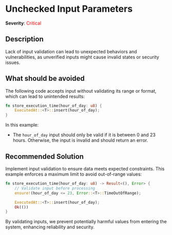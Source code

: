 # Unchecked Input Parameters

**Severity**: <span style="color:red;">Critical</span>

## Description

Lack of input validation can lead to unexpected behaviors and vulnerabilities, as unverified inputs might cause invalid
states or security issues.

## What should be avoided

The following code accepts input without validating its range or format, which can lead to unintended results:

```rust
fn store_execution_time(hour_of_day: u8) {
    ExecutedAt::<T>::insert(hour_of_day);
}
```

In this example:

- The `hour_of_day` input should only be valid if it is between 0 and 23 hours. Otherwise, the input is invalid and should return an error.

## Recommended Solution

Implement input validation to ensure data meets expected constraints. This example enforces a maximum limit to avoid
out-of-range values:

```rust
fn store_execution_time(hour_of_day: u8) -> Result<(), Error> {
    // Validate input before processing
    ensure!(hour_of_day <= 23, Error::<T>::TimeOutOfRange);

    ExecutedAt::<T>::insert(hour_of_day);
    Ok(())
}
```

By validating inputs, we prevent potentially harmful values from entering the system, enhancing reliability and
security.
